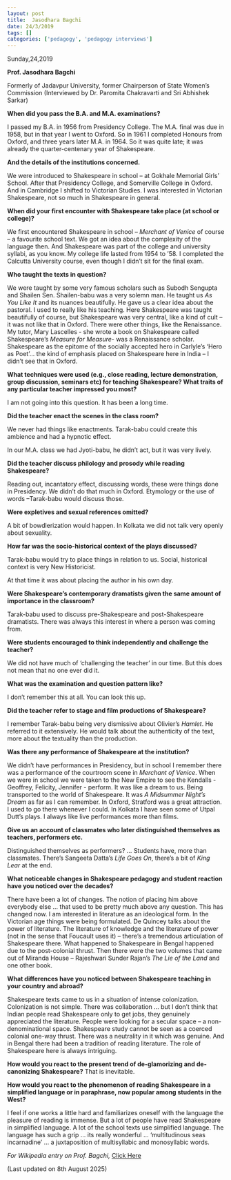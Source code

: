 ```yaml
---
layout: post
title:  Jasodhara Bagchi
date: 24/3/2019
tags: []
categories: ['pedagogy', 'pedagogy interviews']
---
```


Sunday,24,2019

**Prof. Jasodhara Bagchi**

Formerly of Jadavpur University, former Chairperson of State Women’s Commission (Interviewed by Dr. Paromita Chakravarti and Sri Abhishek Sarkar)

**When did you pass the B.A. and M.A. examinations?**

I passed my B.A. in 1956 from Presidency College. The M.A. final was due in 1958, but in that year I went to Oxford. So in 1961 I completed Honours from Oxford, and three years later M.A. in 1964. So it was quite late; it was already the quarter-centenary year of Shakespeare.

**And the details of the institutions concerned.**

We were introduced to Shakespeare in school – at Gokhale Memorial Girls’ School. After that Presidency College, and Somerville College in Oxford. And in Cambridge I shifted to Victorian Studies. I was interested in Victorian Shakespeare, not so much in Shakespeare in general.

**When did your first encounter with Shakespeare take place (at school or college)?**

We first encountered Shakespeare in school – *Merchant of Venice* of course – a favourite school text. We got an idea about the complexity of the language then. And Shakespeare was part of the college and university syllabi, as you know. My college life lasted from 1954 to ’58. I completed the Calcutta University course, even though I didn’t sit for the final exam.

**Who taught the texts in question?**

We were taught by some very famous scholars such as Subodh Sengupta and Shailen Sen. Shailen-babu was a very solemn man. He taught us *As You Like It* and its nuances beautifully. He gave us a clear idea about the pastoral. I used to really like his teaching. Here Shakespeare was taught beautifully of course, but Shakespeare was very central, like a kind of cult – it was not like that in Oxford. There were other things, like the Renaissance. My tutor, Mary Lascelles - she wrote a book on Shakespeare called Shakespeare’s *Measure for Measure*- was a Renaissance scholar. Shakespeare as the epitome of the socially accepted hero in Carlyle’s ‘Hero as Poet’… the kind of emphasis placed on Shakespeare here in India – I didn’t see that in Oxford.

**What techniques were used (e.g., close reading, lecture demonstration, group discussion, seminars etc) for teaching Shakespeare? What traits of any particular teacher impressed you most?**

I am not going into this question. It has been a long time.

**Did the teacher enact the scenes in the class room?**

We never had things like enactments. Tarak-babu could create this ambience and had a hypnotic effect.

In our M.A. class we had Jyoti-babu, he didn’t act, but it was very lively.

**Did the teacher discuss philology and prosody while reading Shakespeare?**

Reading out, incantatory effect, discussing words, these were things done in Presidency. We didn’t do that much in Oxford. Etymology or the use of words –Tarak-babu would discuss those.

**Were expletives and sexual references omitted?**

A bit of bowdlerization would happen. In Kolkata we did not talk very openly about sexuality.

**How far was the socio-historical context of the plays discussed?**

Tarak-babu would try to place things in relation to us. Social, historical context is very New Historicist.

At that time it was about placing the author in his own day.

**Were Shakespeare’s contemporary dramatists given the same amount of importance in the classroom?**

Tarak-babu used to discuss pre-Shakespeare and post-Shakespeare dramatists. There was always this interest in where a person was coming from.

**Were students encouraged to think independently and challenge the teacher?**

We did not have much of ‘challenging the teacher’ in our time. But this does not mean that no one ever did it.

**What was the examination and question pattern like?**

I don’t remember this at all. You can look this up.

**Did the teacher refer to stage and film productions of Shakespeare?**

I remember Tarak-babu being very dismissive about Olivier’s *Hamlet*. He referred to it extensively. He would talk about the authenticity of the text, more about the textuality than the production.

**Was there any performance of Shakespeare at the institution?**

We didn’t have performances in Presidency, but in school I remember there was a performance of the courtroom scene in *Merchant of Venice*. When we were in school we were taken to the New Empire to see the Kendalls - Geoffrey, Felicity, Jennifer - perform. It was like a dream to us. Being transported to the world of Shakespeare. It was *A Midsummer Night’s Dream* as far as I can remember. In Oxford, Stratford was a great attraction. I used to go there whenever I could. In Kolkata I have seen some of Utpal Dutt’s plays. I always like live performances more than films.

**Give us an account of classmates who later distinguished themselves as teachers, performers etc.**

Distinguished themselves as performers? … Students have, more than classmates. There’s Sangeeta Datta’s *Life Goes On*, there’s a bit of *King Lear* at the end.

**What noticeable changes in Shakespeare pedagogy and student reaction have you noticed over the decades?**

There have been a lot of changes. The notion of placing him above everybody else … that used to be pretty much above any question. This has changed now. I am interested in literature as an ideological form. In the Victorian age things were being formulated. De Quincey talks about the power of literature. The literature of knowledge and the literature of power (not in the sense that Foucault uses it) – there’s a tremendous articulation of Shakespeare there. What happened to Shakespeare in Bengal happened due to the post-colonial thrust. Then there were the two volumes that came out of Miranda House – Rajeshwari Sunder Rajan’s *The Lie of the Land* and one other book.

**What differences have you noticed between Shakespeare teaching in your country and abroad?**

Shakespeare texts came to us in a situation of intense colonization. Colonization is not simple. There was collaboration … but I don’t think that Indian people read Shakespeare only to get jobs, they genuinely appreciated the literature. People were looking for a secular space – a non-denominational space. Shakespeare study cannot be seen as a coerced colonial one-way thrust. There was a neutrality in it which was genuine. And in Bengal there had been a tradition of reading literature. The role of Shakespeare here is always intriguing.

**How would you react to the present trend of de-glamorizing and de-canonizing Shakespeare?**
 That is inevitable.

**How would you react to the phenomenon of reading Shakespeare in a simplified language or in paraphrase, now popular among students in the West?**

I feel if one works a little hard and familiarizes oneself with the language the pleasure of reading is immense. But a lot of people have read Shakespeare in simplified language. A lot of the school texts use simplified language. The language has such a grip … its really wonderful … ‘multitudinous seas incarnadine’ … a juxtaposition of multisyllabic and monosyllabic words.

*For Wikipedia entry on Prof. Bagchi,* [Click Here](https://en.wikipedia.org/wiki/Jasodhara_Bagchi)

(Last updated on 8th August 2025)
